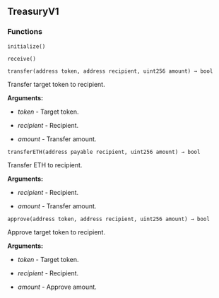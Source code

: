 ## TreasuryV1





### Functions
```solidity
initialize()
```





```solidity
receive()
```





```solidity
transfer(address token, address recipient, uint256 amount) → bool
```

Transfer target token to recipient.




**Arguments:**
- *token* - Target token.

- *recipient* - Recipient.

- *amount* - Transfer amount.

```solidity
transferETH(address payable recipient, uint256 amount) → bool
```

Transfer ETH to recipient.




**Arguments:**
- *recipient* - Recipient.

- *amount* - Transfer amount.

```solidity
approve(address token, address recipient, uint256 amount) → bool
```

Approve target token to recipient.




**Arguments:**
- *token* - Target token.

- *recipient* - Recipient.

- *amount* - Approve amount.

